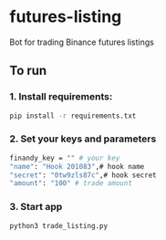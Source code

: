 # futures-listing
Bot for trading Binance futures listings

## To run
### 1. Install requirements:
```sh
pip install -r requirements.txt
```
### 2. Set your keys and parameters
```sh
finandy_key = "" # your key
"name": "Hook 201083",# hook name
"secret": "0tw9zls87c",# hook secret
"amount": "100" # trade amount
```
### 3. Start app
```sh
python3 trade_listing.py
```
